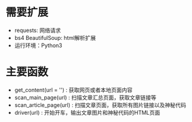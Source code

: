 # 需要扩展

- requests: 网络请求
- bs4 BeautifulSoup: html解析扩展
- 运行环境：Python3

# 主要函数

- get_content(url = '') : 获取网页或者本地页面内容
- scan_main_page(url) : 扫描文章汇总页面，获取文章链接等
- scan_article_page(url) : 扫描文章页面，获取所有图片链接以及神秘代码
- driver(url) : 开始开车，输出文章图片和神秘代码的HTML页面
